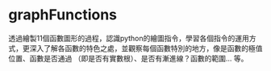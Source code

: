 # graphFunctions
透過繪製11個函數圖形的過程，認識python的繪圖指令，學習各個指令的運用方式，更深入了解各函數的特色之處，並觀察每個函數特別的地方，像是函數的極值位置、函數是否通過 
 （即是否有實數根）、是否有漸進線？函數的範圍... 等。
